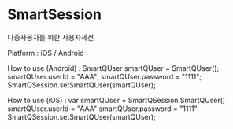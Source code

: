 # SmartSession

다중사용자를 위한 사용자세션

Platform : 
iOS / Android 

How to use (Android) :
SmartQUser smartQUser = SmartQUser();
smartQUser.userId = "AAA";
smartQUser.password = "1111";
SmartQSession.setSmartQUser(smartQUser);

How to use (iOS) :
var smartQUser = SmartQSession.SmartQUser()
smartQUser.userId = "AAA"
smartQUser.password = "1111"
SmartQSession.setSmartQUser(smartQUser);
